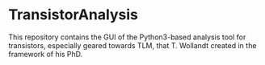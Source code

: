 # TransistorAnalysis
This repository contains the GUI of the Python3-based analysis tool for transistors, especially geared towards TLM, that T. Wollandt created in the framework of his PhD.
